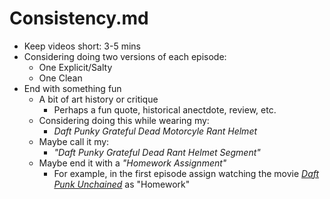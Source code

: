 
# Consistency.md

- Keep videos short: 3-5 mins
- Considering doing two versions of each episode:
  - One Explicit/Salty
  - One Clean
- End with something fun
  - A bit of art history or critique
    - Perhaps a fun quote, historical anectdote, review, etc.
  - Considering doing this while wearing my:
    - *Daft Punky Grateful Dead Motorcyle Rant Helmet*
  - Maybe call it my:
    - *"Daft Punky Grateful Dead Rant Helmet Segment"*
  - Maybe end it with a *"Homework Assignment"*
    - For example, in the first episode assign watching the movie
[*Daft Punk Unchained*](https://www.imdb.com/title/tt3833822) as "Homework"

